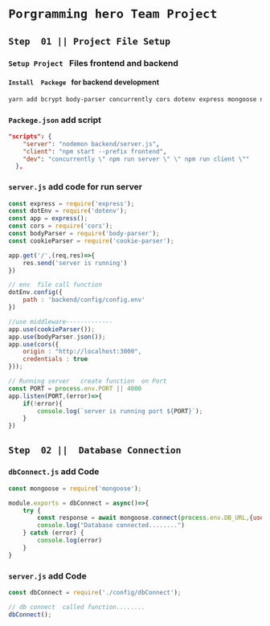# `Porgramming hero Team Project `


## `Step  01 || Project File Setup` 

### `Setup Project ` Files  frontend and  backend 
#### `Install  Packege ` for backend development

```bash
yarn add bcrypt body-parser concurrently cors dotenv express mongoose nodemon cookie-parser
```
### `Packege.json` add script 

```json
"scripts": {
    "server": "nodemon backend/server.js",
    "client": "npm start --prefix frontend",
    "dev": "concurrently \" npm run server \" \" npm run client \""
  },
```
### `server.js` add code  for run server  
```javascript
const express = require('express');
const dotEnv = require('dotenv');
const app = express();
const cors = require('cors');
const bodyParser = require('body-parser');
const cookieParser = require('cookie-parser');

app.get('/',(req,res)=>{
    res.send('server is running')
})

// env  file call function  
dotEnv.config({
    path : 'backend/config/config.env'
})

//use middleware-------------
app.use(cookieParser());
app.use(bodyParser.json());
app.use(cors({
    origin : "http://localhost:3000",
    credentials : true
}));

// Running server   create function  on Port 
const PORT = process.env.PORT || 4000
app.listen(PORT,(error)=>{
    if(!error){
        console.log(`server is running port ${PORT}`);
    }
})
```

## `Step  02 ||  Database Connection` 
### `dbConnect.js` add Code 
```javascript
const mongoose = require('mongoose');

module.exports = dbConnect = async()=>{
    try {
        const response = await mongoose.connect(process.env.DB_URL,{useNewUrlParser:true});
        console.log("Database connected........")
    } catch (error) {
        console.log(error)
    }
}

```


### `server.js` add Code 
```javascript
const dbConnect = require('./config/dbConnect');

// db connect  called function........
dbConnect();

```

